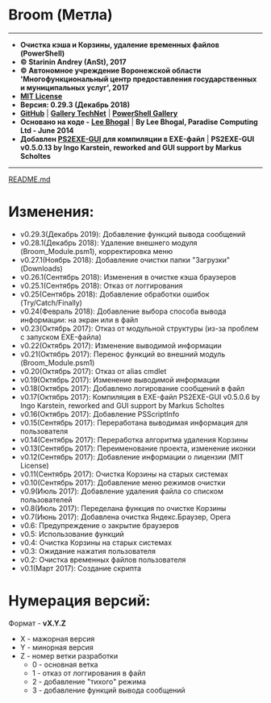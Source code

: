 # **Broom \(Метла\)**

---

* **Очистка кэша и Корзины, удаление временных файлов \(PowerShell\)**
* **© Starinin Andrey \(AnSt\), 2017**
* **© Автономное учреждение Воронежской области 'Многофункциональный центр предоставления государственных и муниципальных услуг', 2017**
* [**MIT License**](/LICENSE)
* **Версия: 0.29.3 \(Декабрь 2018\)**
* [**GitHub**](https://github.com/anst-foto/Broom) \| [**Gallery TechNet**](https://gallery.technet.microsoft.com/PowerShell-f24f32cb) \| [**PowerShell Gallery**](https://www.powershellgallery.com/packages/Broom)
* **Основано на коде -** [**Lee Bhogal**](https://github.com/lemtek/Powershell) \| **By Lee Bhogal, Paradise Computing Ltd - June 2014**
* **Добавлен **[**PS2EXE-GUI**](https://gallery.technet.microsoft.com/scriptcenter/PS2EXE-GUI-Convert-e7cb69d5)** для компиляции в EXE-файл** \| **PS2EXE-GUI v0.5.0.13 by Ingo Karstein, reworked and GUI support by Markus Scholtes**

---

[README.md](/README.md)

# Изменения:

* v0.29.3\(Декабрь 2019\):	Добавление функций вывода сообщений
* v0.28.1\(Декабрь 2018\):	Удаление внешнего модуля \(Broom\_Module.psm1\), корректировка меню
* v0.27.1\(Ноябрь 2018\):	Добавление очистки папки "Загрузки" \(Downloads\)
* v0.26.1\(Сентябрь 2018\):	Изменения в очистке кэша браузеров
* v0.25.1\(Сентябрь 2018\):	Отказ от логгирования
* v0.25\(Сентябрь 2018\):   Добавление обработки ошибок (Try/Catch/Finally)
* v0.24\(Февраль 2018\):    Добавление выбора способа вывода информации: на экран или в файл
* v0.23\(Октябрь 2017\):    Отказ от модульной структуры \(из-за проблем с запуском EXE-файла\)
* v0.22\(Октябрь 2017\):    Изменение выводимой информации
* v0.21\(Октябрь 2017\):    Перенос функций во внешний модуль \(Broom\_Module.psm1\)
* v0.20\(Октябрь 2017\):    Отказ от alias cmdlet
* v0.19\(Октябрь 2017\):    Изменение выводимой информации
* v0.18\(Октябрь 2017\):    Добавлено логирование сообщений в файл
* v0.17\(Октябрь 2017\):    Компиляция в EXE-файл PS2EXE-GUI v0.5.0.6 by Ingo Karstein, reworked and GUI support by Markus Scholtes
* v0.16\(Октябрь 2017\):  	Добавление PSScriptInfo
* v0.15\(Сентябрь 2017\):    Переработана выводимая информация для пользователя
* v0.14\(Сентябрь 2017\):    Переработка алгоритма удаления Корзины
* v0.13\(Сентябрь 2017\):    Переименование проекта, изменение иконки
* v0.12\(Сентябрь 2017\):    Добавление информации о лицензии \(MIT License\)
* v0.11\(Сентябрь 2017\):    Очистка Корзины на старых системах
* v0.10\(Сентябрь 2017\):    Добавление меню режимов очистки
* v0.9\(Июль 2017\):        Добавление удаления файла со списком пользователей
* v0.8\(Июль 2017\):        Переделана функция по очистке Корзины
* v0.7\(Июнь 2017\):        Добавлена очистка Яндекс.Браузер, Opera
* v0.6:                    Предупреждение о закрытие браузеров
* v0.5:                    Использование функций
* v0.4:                    Очистка Корзины на старых системах
* v0.3:                    Ожидание нажатия пользователя
* v0.2:                    Очистка временных файлов пользователя
* v0.1\(Март 2017\):        Создание скрипта

# Нумерация версий:
Формат - **vX.Y.Z**
* X - мажорная версия
* Y - минорная версия
* Z - номер ветки разработки
    * 0 - основная ветка
    * 1 - отказ от логгирования в файл
    * 2 - добавление "тихого" режима
    * 3 - добавление функций вывода сообщений
